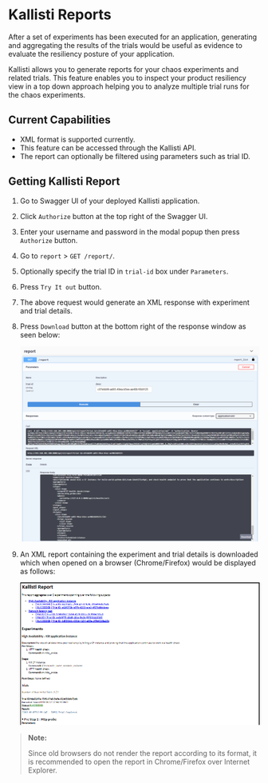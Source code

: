 # Kallisti Reports

After a set of experiments has been executed for an application, generating and
aggregating the results of the trials would be useful as evidence to evaluate
the resiliency posture of your application.

Kallisti allows you to generate reports for your chaos experiments and related
trials. This feature enables you to inspect your product resiliency view in a
top down approach helping you to analyze multiple trial runs for the chaos
experiments.

## Current Capabilities

* XML format is supported currently.
* This feature can be accessed through the Kallisti API.
* The report can optionally be filtered using parameters such as trial ID.

## Getting Kallisti Report

1. Go to Swagger UI of your deployed Kallisti application.
2. Click `Authorize` button at the top right of the Swagger UI.
3. Enter your username and password in the modal popup then press `Authorize`
   button.
4. Go to `report` > `GET /report/`.
5. Optionally specify the trial ID in `trial-id` box under `Parameters`.
6. Press `Try It out` button.
7. The above request would generate an XML response with experiment and trial
   details.
8. Press `Download` button at the bottom right of the response window as seen
   below:
    
     <img src="./images/report-swagger-ui.png" alt="report swagger ui" width="900" /> 
    
9. An XML report containing the experiment and trial details is downloaded
   which when opened on a browser (Chrome/Firefox) would be displayed as
   follows:

     <img src="./images/report-xml.png" alt="report xml" width="900" />

> **Note:**
>
> Since old browsers do not render the report according to its format, it is
> recommended to open the report in Chrome/Firefox over Internet Explorer.